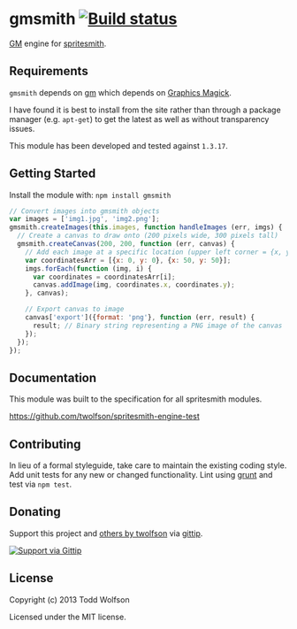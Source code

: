 # gmsmith [![Build status](https://travis-ci.org/twolfson/gmsmith.png?branch=master)](https://travis-ci.org/twolfson/gmsmith)

[GM][gm] engine for [spritesmith][spritesmith].

[gm]: http://aheckmann.github.io/gm/
[spritesmith]: https://github.com/Ensighten/spritesmith

## Requirements
`gmsmith` depends on [gm](https://github.com/aheckmann/gm) which depends on [Graphics Magick](http://www.graphicsmagick.org/).

I have found it is best to install from the site rather than through a package manager (e.g. `apt-get`) to get the latest as well as without transparency issues.

This module has been developed and tested against `1.3.17`.

## Getting Started
Install the module with: `npm install gmsmith`

```javascript
// Convert images into gmsmith objects
var images = ['img1.jpg', 'img2.png'];
gmsmith.createImages(this.images, function handleImages (err, imgs) {
  // Create a canvas to draw onto (200 pixels wide, 300 pixels tall)
  gmsmith.createCanvas(200, 200, function (err, canvas) {
    // Add each image at a specific location (upper left corner = {x, y})
    var coordinatesArr = [{x: 0, y: 0}, {x: 50, y: 50}];
    imgs.forEach(function (img, i) {
      var coordinates = coordinatesArr[i];
      canvas.addImage(img, coordinates.x, coordinates.y);
    }, canvas);

    // Export canvas to image
    canvas['export']({format: 'png'}, function (err, result) {
      result; // Binary string representing a PNG image of the canvas
    });
  });
});
```

## Documentation
This module was built to the specification for all spritesmith modules.

https://github.com/twolfson/spritesmith-engine-test

## Contributing
In lieu of a formal styleguide, take care to maintain the existing coding style. Add unit tests for any new or changed functionality. Lint using [grunt](https://github.com/gruntjs/grunt) and test via `npm test`.

## Donating
Support this project and [others by twolfson][gittip] via [gittip][].

[![Support via Gittip][gittip-badge]][gittip]

[gittip-badge]: https://rawgithub.com/twolfson/gittip-badge/master/dist/gittip.png
[gittip]: https://www.gittip.com/twolfson/

## License
Copyright (c) 2013 Todd Wolfson

Licensed under the MIT license.

